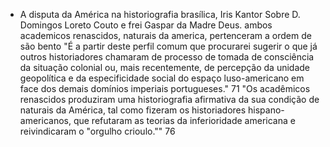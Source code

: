 - A disputa da América na historiografia brasílica, Iris Kantor
Sobre D. Domingos Loreto Couto e frei Gaspar da Madre Deus. ambos academicos renascidos, naturais da america, pertenceram a ordem de são bento
"É a partir deste perfil comum que procurarei sugerir o que já outros historiadores chamaram de processo de tomada de consciência da situação colonial ou, mais recentemente, de percepção da unidade geopolítica e da especificidade social do espaço luso-americano em face dos demais domínios imperiais portugueses." 71
"Os acadêmicos renascidos produziram uma historiografia afirmativa da sua condição de naturais da América, tal como fizeram os historiadores hispano-americanos, que refutaram as teorias da inferioridade americana e reivindicaram o "orgulho crioulo."" 76
